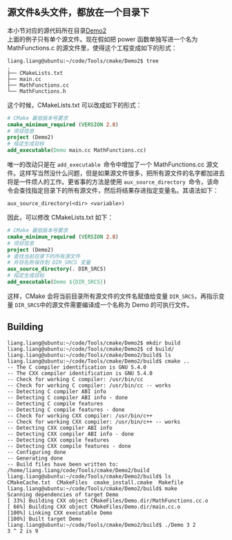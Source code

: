 ## 源文件&头文件，都放在一个目录下
本小节对应的源代码所在目录[Demo2](https://github.com/lofty77/Tools/tree/master/cmake/Demo2)  
上面的例子只有单个源文件。现在假如把 power 函数单独写进一个名为 MathFunctions.c 的源文件里，使得这个工程变成如下的形式：  
```console
liang.liang@ubuntu:~/code/Tools/cmake/Demo2$ tree
.
├── CMakeLists.txt
├── main.cc
├── MathFunctions.cc
└── MathFunctions.h
```
这个时候，CMakeLists.txt 可以改成如下的形式：
```cmake
# CMake 最低版本号要求
cmake_minimum_required (VERSION 2.8)
# 项目信息
project (Demo2)
# 指定生成目标
add_executable(Demo main.cc MathFunctions.cc)
````
唯一的改动只是在 `add_executable `命令中增加了一个 MathFunctions.cc 源文件。这样写当然没什么问题，但是如果源文件很多，把所有源文件的名字都加进去将是一件烦人的工作。更省事的方法是使用 `aux_source_directory `命令，该命令会查找指定目录下的所有源文件，然后将结果存进指定变量名。其语法如下：
    
    aux_source_directory(<dir> <variable>)
因此，可以修改 CMakeLists.txt 如下：
```cmake
# CMake 最低版本号要求
cmake_minimum_required (VERSION 2.8)
# 项目信息
project (Demo2)
# 查找当前目录下的所有源文件
# 并将名称保存到 DIR_SRCS 变量
aux_source_directory(. DIR_SRCS)
# 指定生成目标
add_executable(Demo ${DIR_SRCS})
```
这样，CMake 会将当前目录所有源文件的文件名赋值给变量 `DIR_SRCS`，再指示变量 `DIR_SRCS`中的源文件需要编译成一个名称为 Demo 的可执行文件。

## Building
``` console
liang.liang@ubuntu:~/code/Tools/cmake/Demo2$ mkdir build
liang.liang@ubuntu:~/code/Tools/cmake/Demo2$ cd build/
liang.liang@ubuntu:~/code/Tools/cmake/Demo2/build$ ls
liang.liang@ubuntu:~/code/Tools/cmake/Demo2/build$ cmake ..
-- The C compiler identification is GNU 5.4.0
-- The CXX compiler identification is GNU 5.4.0
-- Check for working C compiler: /usr/bin/cc
-- Check for working C compiler: /usr/bin/cc -- works
-- Detecting C compiler ABI info
-- Detecting C compiler ABI info - done
-- Detecting C compile features
-- Detecting C compile features - done
-- Check for working CXX compiler: /usr/bin/c++
-- Check for working CXX compiler: /usr/bin/c++ -- works
-- Detecting CXX compiler ABI info
-- Detecting CXX compiler ABI info - done
-- Detecting CXX compile features
-- Detecting CXX compile features - done
-- Configuring done
-- Generating done
-- Build files have been written to: /home/liang.liang/code/Tools/cmake/Demo2/build
liang.liang@ubuntu:~/code/Tools/cmake/Demo2/build$ ls
CMakeCache.txt	CMakeFiles  cmake_install.cmake  Makefile
liang.liang@ubuntu:~/code/Tools/cmake/Demo2/build$ make
Scanning dependencies of target Demo
[ 33%] Building CXX object CMakeFiles/Demo.dir/MathFunctions.cc.o
[ 66%] Building CXX object CMakeFiles/Demo.dir/main.cc.o
[100%] Linking CXX executable Demo
[100%] Built target Demo
liang.liang@ubuntu:~/code/Tools/cmake/Demo2/build$ ./Demo 3 2
3 ^ 2 is 9
```
